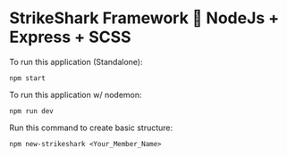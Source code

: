 # StrikeShark Framework 🦈 NodeJs + Express + SCSS

To run this application (Standalone):
```
npm start
```
To run this application w/ nodemon:
```
npm run dev
```
Run this command to create basic structure:
```
npm new-strikeshark <Your_Member_Name>
```
